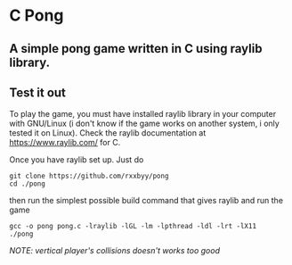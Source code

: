 # C Pong
A simple pong game written in C using raylib library.
---
## Test it out
To play the game, you must have installed raylib library in your computer with GNU/Linux 
(i don't know if the game works on another system, i only tested it on Linux). Check the
raylib documentation at https://www.raylib.com/ for C.

Once you have raylib set up. Just do
```
git clone https://github.com/rxxbyy/pong
cd ./pong
```
then run the simplest possible build command that gives raylib and run the game
```
gcc -o pong pong.c -lraylib -lGL -lm -lpthread -ldl -lrt -lX11
./pong
```
_NOTE: vertical player's collisions doesn't works too good_
